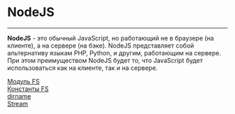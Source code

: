 # NodeJS
____
__NodeJS__ - это обычный JavaScript, но работающий не в браузере (на клиенте), а на сервере (на бэке). NodeJS представляет собой альтернативу языкам PHP, Python, и другим, работающим на сервере. При этом преимуществом NodeJS будет то, что JavaScript будет использоваться как на клиенте, так и на сервере.

[Модуль FS](filesystem.md)<br>
[Константы FS](constFs.md)<br>
[dirname](dir.md)<br>
[Stream](stream.md)<br>
